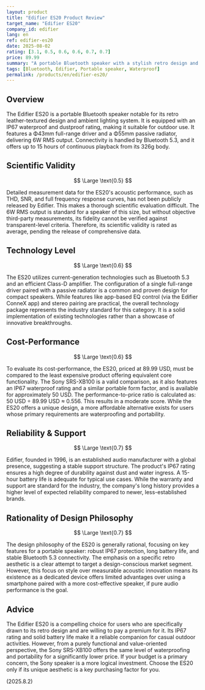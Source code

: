 ```yaml
---
layout: product
title: "Edifier ES20 Product Review"
target_name: "Edifier ES20"
company_id: edifier
lang: en
ref: edifier-es20
date: 2025-08-02
rating: [3.1, 0.5, 0.6, 0.6, 0.7, 0.7]
price: 89.99
summary: "A portable Bluetooth speaker with a stylish retro design and IP67 waterproofing. It offers solid standard features, but its cost-performance is moderate when compared to equivalent, more affordable alternatives."
tags: [Bluetooth, Edifier, Portable speaker, Waterproof]
permalink: /products/en/edifier-es20/
---
```

## Overview

The Edifier ES20 is a portable Bluetooth speaker notable for its retro leather-textured design and ambient lighting system. It is equipped with an IP67 waterproof and dustproof rating, making it suitable for outdoor use. It features a Φ43mm full-range driver and a Φ55mm passive radiator, delivering 6W RMS output. Connectivity is handled by Bluetooth 5.3, and it offers up to 15 hours of continuous playback from its 326g body.

## Scientific Validity

$$ \Large \text{0.5} $$

Detailed measurement data for the ES20's acoustic performance, such as THD, SNR, and full frequency response curves, has not been publicly released by Edifier. This makes a thorough scientific evaluation difficult. The 6W RMS output is standard for a speaker of this size, but without objective third-party measurements, its fidelity cannot be verified against transparent-level criteria. Therefore, its scientific validity is rated as average, pending the release of comprehensive data.

## Technology Level

$$ \Large \text{0.6} $$

The ES20 utilizes current-generation technologies such as Bluetooth 5.3 and an efficient Class-D amplifier. The configuration of a single full-range driver paired with a passive radiator is a common and proven design for compact speakers. While features like app-based EQ control (via the Edifier ConneX app) and stereo pairing are practical, the overall technology package represents the industry standard for this category. It is a solid implementation of existing technologies rather than a showcase of innovative breakthroughs.

## Cost-Performance

$$ \Large \text{0.6} $$

To evaluate its cost-performance, the ES20, priced at 89.99 USD, must be compared to the least expensive product offering equivalent core functionality. The Sony SRS-XB100 is a valid comparison, as it also features an IP67 waterproof rating and a similar portable form factor, and is available for approximately 50 USD. The performance-to-price ratio is calculated as: 50 USD ÷ 89.99 USD ≈ 0.556. This results in a moderate score. While the ES20 offers a unique design, a more affordable alternative exists for users whose primary requirements are waterproofing and portability.

## Reliability & Support

$$ \Large \text{0.7} $$

Edifier, founded in 1996, is an established audio manufacturer with a global presence, suggesting a stable support structure. The product's IP67 rating ensures a high degree of durability against dust and water ingress. A 15-hour battery life is adequate for typical use cases. While the warranty and support are standard for the industry, the company's long history provides a higher level of expected reliability compared to newer, less-established brands.

## Rationality of Design Philosophy

$$ \Large \text{0.7} $$

The design philosophy of the ES20 is generally rational, focusing on key features for a portable speaker: robust IP67 protection, long battery life, and stable Bluetooth 5.3 connectivity. The emphasis on a specific retro aesthetic is a clear attempt to target a design-conscious market segment. However, this focus on style over measurable acoustic innovation means its existence as a dedicated device offers limited advantages over using a smartphone paired with a more cost-effective speaker, if pure audio performance is the goal.

## Advice

The Edifier ES20 is a compelling choice for users who are specifically drawn to its retro design and are willing to pay a premium for it. Its IP67 rating and solid battery life make it a reliable companion for casual outdoor activities. However, from a purely functional and value-oriented perspective, the Sony SRS-XB100 offers the same level of waterproofing and portability for a significantly lower price. If your budget is a primary concern, the Sony speaker is a more logical investment. Choose the ES20 only if its unique aesthetic is a key purchasing factor for you.

(2025.8.2)
